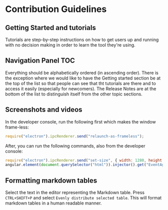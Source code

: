 # Contribution Guidelines

## Getting Started and tutorials

Tutorials are step-by-step instructions on how to get users up and running with no decision making in order to learn the tool they're using.

## Navigation Panel TOC

Everything should be alphabetically ordered (in ascending order). There is the exception where we would like to have the Getting started section be at the top of the list so that people can see that tht tutorials are there and to access it easily (especially for newcomers). The Release Notes are at the bottom of the list to distinguish itself from the other topic sections.

## Screenshots and videos

In the developer console, run the following first which makes the window frame-less:

```js
require("electron").ipcRenderer.send("relaunch-as-frameless");
```

After, you can run the following commands, also from the developer console:

```js
require("electron").ipcRenderer.send("set-size", { width: 1280, height: 720 }); // Sets the window to the recommended recording size of 720p
angular.element(document.querySelector("html")).injector().get("EventAggregator").publish("set-presentation-mode", true); // Hides "Update Available", hides "IPC Connected" and changes the user display name to "User".
```

## Formatting markdown tables

Select the text in the editor representing the Markdown table. Press `CTRL+SHIFT+P` and select `Evenly distribute selected table`. This will format markdown tables in a human readable manner.
